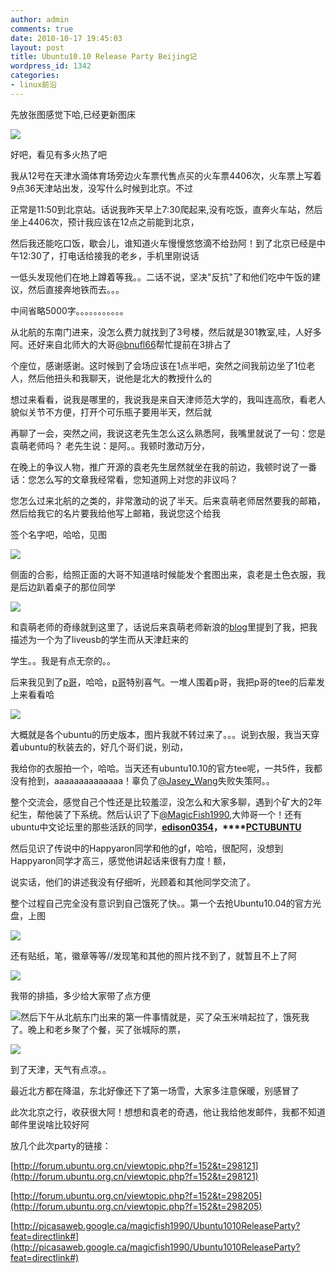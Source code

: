 ```yaml
---
author: admin
comments: true
date: 2010-10-17 19:45:03
layout: post
title: Ubuntu10.10 Release Party Beijing记
wordpress_id: 1342
categories:
- linux前沿
---
```


先放张图感觉下哈,已经更新图床

![](http://imagebin.ca/img/ODH463B.jpg)

好吧，看见有多火热了吧

我从12号在天津水滴体育场旁边火车票代售点买的火车票4406次，火车票上写着9点36天津站出发，没写什么时候到北京。不过

正常是11:50到北京站。话说我昨天早上7:30爬起来,没有吃饭，直奔火车站，然后坐上4406次，预计我应该在12点之前能到北京，

然后我还能吃口饭，歇会儿，谁知道火车慢慢悠悠滴不给劲阿！到了北京已经是中午12:30了，打电话给接我的老乡，手机里刚说话

一低头发现他们在地上蹲着等我。。二话不说，坚决"反抗"了和他们吃中午饭的建议，然后直接奔地铁而去。。。

中间省略5000字。。。。。。。。。。。

从北航的东南门进来，没怎么费力就找到了3号楼，然后就是301教室,哇，人好多阿。还好来自北师大的大哥[@bnufl66](http://www.twitter.com/bnufl66)帮忙提前在3排占了

个座位，感谢感谢。这时候到了会场应该在1点半吧，突然之间我前边坐了1位老人，然后他扭头和我聊天，说他是北大的教授什么的

想过来看看，说我是哪里的，我说我是来自天津师范大学的，我叫连高欣，看老人貌似关节不方便，打开个可乐瓶子要用半天，然后就

再聊了一会，突然之间，我说这老先生怎么这么熟悉阿，我嘴里就说了一句：您是袁萌老师吗？ 老先生说：是阿。。我顿时激动万分，

在晚上的争议人物，推广开源的袁老先生居然就坐在我的前边，我顿时说了一番话：您怎么写的文章我经常看，您知道网上对您的非议吗？

您怎么过来北航的之类的，非常激动的说了半天。后来袁萌老师居然要我的邮箱，然后给我它的名片要我给他写上邮箱，我说您这个给我

签个名字吧，哈哈，见图

![](http://imagebin.ca/img/MWqOkl4h.jpg)

侧面的合影，给照正面的大哥不知道啥时候能发个套图出来，袁老是土色衣服，我是后边趴着桌子的那位同学

![](http://imgur.com/rTA13.jpg)

和袁萌老师的奇缘就到这里了，话说后来袁萌老师新浪的[blog](http://blog.sina.com.cn/s/blog_4e8581890100maiz.html)里提到了我，把我描述为一个为了liveusb的学生而从天津赶来的

学生。。我是有点无奈的。。

后来我见到了[p哥](http://twitter.com/#!/pityonline)，哈哈，[p哥](http://twitter.com/#!/pityonline)特别喜气。一堆人围着p哥，我把p哥的tee的后辈发上来看看哈

![](http://imgur.com/Gplep.jpg)

大概就是各个ubuntu的历史版本，图片我就不转过来了。。。说到衣服，我当天穿着ubuntu的秋装去的，好几个哥们说，别动，

我给你的衣服拍一个，哈哈。当天还有ubuntu10.10的官方tee呢，一共5件，我都没有抢到，aaaaaaaaaaaaaa！辜负了[@Jasey_Wang](http://www.twitter.com/Jasey_Wang)失败失策阿。。

整个交流会，感觉自己个性还是比较羞涩，没怎么和大家多聊，遇到个矿大的2年纪生，帮他装了下系统。然后认识了下[@MagicFish1990](http://twitter.com/#!/MagicFish1990),大帅哥一个！还有ubuntu中文论坛里的那些活跃的同学，**[edison0354](http://forum.ubuntu.org.cn/viewtopic.php?f=152&t=298205#)，****[PCTUBUNTU](http://forum.ubuntu.org.cn/viewtopic.php?f=152&t=298205#)**

然后见识了传说中的Happyaron同学和他的gf，哈哈，很配阿，没想到Happyaron同学才高三，感觉他讲起话来很有力度！额，

说实话，他们的讲述我没有仔细听，光顾着和其他同学交流了。

整个过程自己完全没有意识到自己饿死了快。。第一个去抢Ubuntu10.04的官方光盘，上图

![](http://imgur.com/G6MAx.jpg)

还有贴纸，笔，徽章等等//发现笔和其他的照片找不到了，就暂且不上了阿

![](http://imgur.com/rEsf2.jpg)

我带的排插，多少给大家带了点方便

![](http://imgur.com/ZfV4F.jpg)然后下午从北航东门出来的第一件事情就是，买了朵玉米啃起拉了，饿死我了。晚上和老乡聚了个餐，买了张城际的票，

![](http://imagebin.ca/img/KNP1Ab.jpg)

到了天津，天气有点凉。。

最近北方都在降温，东北好像还下了第一场雪，大家多注意保暖，别感冒了

此次北京之行，收获很大阿！想想和袁老的奇遇，他让我给他发邮件，我都不知道邮件里说啥比较好阿

放几个此次party的链接：

[http://forum.ubuntu.org.cn/viewtopic.php?f=152&t=298121](http://forum.ubuntu.org.cn/viewtopic.php?f=152&t=298121)

[http://forum.ubuntu.org.cn/viewtopic.php?f=152&t=298205](http://forum.ubuntu.org.cn/viewtopic.php?f=152&t=298205)

[http://picasaweb.google.ca/magicfish1990/Ubuntu1010ReleaseParty?feat=directlink#](http://picasaweb.google.ca/magicfish1990/Ubuntu1010ReleaseParty?feat=directlink#)

